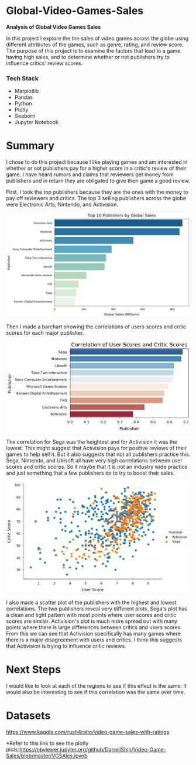 # Global-Video-Games-Sales

<b> Analysis of Global Video Games Sales</b>

In this project I explore the the sales of video games across the globe using different attributes of the games, such as genre, rating, and review score. The purpose of this project is to examine the factors that lead to a game having high sales, and to determine whether or not publishers try to influence critics' review scores.

### Tech Stack
- Matplotlib
- Pandas
- Python
- Plotly
- Seaborn
- Jupyter Notebook

# Summary
I chose to do this project because I like playing games and am interested in whether or not publishers pay for a higher score in a critic's review of their game. I have heard rumors and claims that reviewers get money from publishers and in return they are obligated to give their game a good review. 

First, I took the top publishers because they are the ones with the money to pay off reviewers and critics. The top 3 selling publishers across the globe were Electronic Arts, Nintendo, and Activision.


![pyplot](https://github.com/DarrellShih/Video-Game-Sales/blob/master/images/index.png)

Then I made a barchart showing the correlations of users scores and critic scores for each major publisher.

![plot](https://github.com/DarrellShih/Video-Game-Sales/blob/master/images/heat.png)

The correlation for Sega was the heightest and for Activision it was the lowest. This might suggest that Activision pays for positive reviews of their games to help sell it. But it also suggests that not all publishers practice this. Sega, Nintendo, and Ubisoft all have very high correlations between user scores and critic scores. So it maybe that it is not an industry wide practice and just something that a few publishers do to try to boost their sales. 

![plot](https://github.com/DarrellShih/Video-Game-Sales/blob/master/images/scat.png)

I also made a scatter plot of the publishers with the highest and lowest correlations. The two publishers reveal very different plots. Sega's plot has a clean and tight pattern with most points where user scores and critic scores are similar. Activision's plot is much more spread out with many points where there is large differences between critics and users scores. From this we can see that Activision specifically has many games where there is a major disagreement with users and critics. I think this suggests that Activision is trying to influence critic reviews.  

# Next Steps

I would like to look at each of the regions to see if this effect is the same. It would also be interesting to see if this correlation was the same over time.

# Datasets
https://www.kaggle.com/rush4ratio/video-game-sales-with-ratings

*Refer to this link to see the plotly plots:https://nbviewer.jupyter.org/github/DarrellShih/Video-Game-Sales/blob/master/VGSAles.ipynb
